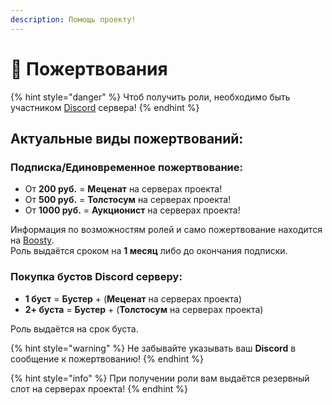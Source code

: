 ```yaml
---
description: Помощь проекту!
---
```


# 💸 Пожертвования

{% hint style="danger" %}
Чтоб получить роли, необходимо быть участником [Discord](https://discord.com/invite/376sEKP2tX) сервера!
{% endhint %}

## Актуальные виды **пожертвований:**

### Подписка/Единовременное пожертвование:

* От **200 руб.** = **Меценат** на серверах проекта!
* От **500 руб.** = **Толстосум** на серверах проекта!
* От **1000 руб.** = **Аукционист** на серверах проекта!

Информация по возможностям ролей и само пожертвование находится на [Boosty](https://boosty.to/cauterizers).\
Роль выдаётся сроком на **1 месяц** либо до окончания подписки.

### Покупка бустов Discord серверу:

* **1 буст** = **Бустер** + (**Меценат** на серверах проекта)
* **2+ буста** = **Бустер** + (**Толстосум** на серверах проекта)

Роль выдаётся на срок буста.

{% hint style="warning" %}
Не забывайте указывать ваш **Discord** в сообщение к пожертвованию!
{% endhint %}

{% hint style="info" %}
При получении роли вам выдаётся резервный слот на серверах проекта!
{% endhint %}
